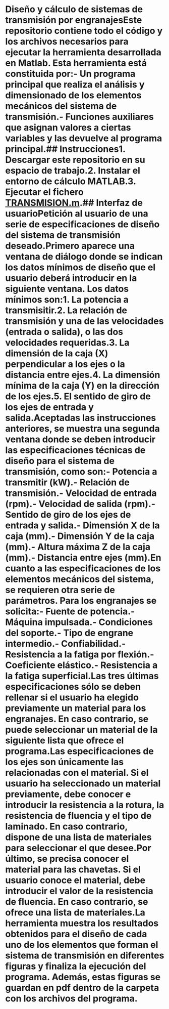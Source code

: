 # Diseño y cálculo de sistemas de transmisión por engranajesEste repositorio contiene todo el código y los archivos necesarios para ejecutar la herramienta desarrollada en Matlab. Esta herramienta está constituida por:- Un programa principal que realiza el análisis y dimensionado de los elementos mecánicos del sistema de transmisión.- Funciones auxiliares que asignan valores a ciertas variables y las devuelve al programa principal.## Instrucciones1. Descargar este repositorio en su espacio de trabajo.2. Instalar el entorno de cálculo MATLAB.3. Ejecutar el fichero [TRANSMISION.m](https://github.com/alegongar/calc_gearsystem/blob/master/TRANSMISION.m).## Interfaz de usuarioPetición al usuario de una serie de especificaciones de diseño del sistema de transmisión deseado.Primero aparece una ventana de diálogo donde se indican los datos mínimos de diseño que el usuario deberá introducir en la siguiente ventana. Los datos mínimos son:1. La potencia a transmisitir.2. La relación de transmisión y una de las velocidades (entrada o salida), o las dos velocidades requeridas.3. La dimensión de la caja (X) perpendicular a los ejes o la distancia entre ejes.4. La dimensión mínima de la caja (Y) en la dirección de los ejes.5. El sentido de giro de los ejes de entrada y salida.Aceptadas las instrucciones anteriores, se muestra una segunda ventana donde se deben introducir las especificaciones técnicas de diseño para el sistema de transmisión, como son:- Potencia a transmitir (kW).- Relación de transmisión.- Velocidad de entrada (rpm).- Velocidad de salida (rpm).- Sentido de giro de los ejes de entrada y salida.- Dimensión X de la caja (mm).- Dimensión Y de la caja (mm).- Altura máxima Z de la caja (mm).- Distancia entre ejes (mm).En cuanto a las especificaciones de los elementos mecánicos del sistema, se requieren otra serie de parámetros. Para los engranajes se solicita:- Fuente de potencia.- Máquina impulsada.- Condiciones del soporte.- Tipo de engrane intermedio.- Confiabilidad.- Resistencia a la fatiga por flexión.- Coeficiente elástico.- Resistencia a la fatiga superficial.Las tres últimas especificaciones sólo se deben rellenar si el usuario ha elegido previamente un material para los engranajes. En caso contrario, se puede seleccionar un material de la siguiente lista que ofrece el programa.Las especificaciones de los ejes son únicamente las relacionadas con el material. Si el usuario ha seleccionado un material previamente, debe conocer e introducir la resistencia a la rotura, la resistencia de fluencia y el tipo de laminado. En caso contrario, dispone de una lista de materiales para seleccionar el que desee.Por último, se precisa conocer el material para las chavetas. Si el usuario conoce el material, debe introducir el valor de la resistencia de fluencia. En caso contrario, se ofrece una lista de materiales.La herramienta muestra los resultados obtenidos para el diseño de cada uno de los elementos que forman el sistema de transmisión en diferentes figuras y finaliza la ejecución del programa. Además, estas figuras se guardan en pdf dentro de la carpeta con los archivos del programa.
